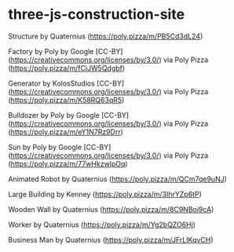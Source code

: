 # three-js-construction-site

Structure by Quaternius (https://poly.pizza/m/PB5Cd3dL24)

Factory by Poly by Google [CC-BY] (https://creativecommons.org/licenses/by/3.0/) via Poly Pizza (https://poly.pizza/m/fCiJW5Qdgbf)

Generator by KolosStudios [CC-BY] (https://creativecommons.org/licenses/by/3.0/) via Poly Pizza (https://poly.pizza/m/K58RQ63qR5)

Bulldozer by Poly by Google [CC-BY] (https://creativecommons.org/licenses/by/3.0/) via Poly Pizza (https://poly.pizza/m/eY1N7Rz9Drr)

Sun by Poly by Google [CC-BY] (https://creativecommons.org/licenses/by/3.0/) via Poly Pizza (https://poly.pizza/m/77wHkzwlpOq)

Animated Robot by Quaternius (https://poly.pizza/m/QCm7qe9uNJ)

Large Building by Kenney (https://poly.pizza/m/3IhrYZp6tP)

Wooden Wall by Quaternius (https://poly.pizza/m/8C9NBoi9cA)

Worker by Quaternius (https://poly.pizza/m/Yg2bQZO6Hj)

Business Man by Quaternius (https://poly.pizza/m/JFrLIKqvCH)
